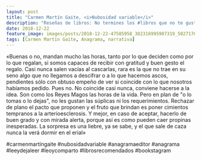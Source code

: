 ```yaml
---
layout: post
title: "Carmen Martín Gaite, <i>Nubosidad variable</i>"
description: "Reseñas de libros: No termines los #libros que no te gustan. I els #llibres que t'agraden llegeix-los tants cops com calgui."
date: 2018-12-22
feature_image: images/posts/2018-12-22-47585958_382316995907319_5027176578460654062_n_17934461296246538.jpg
tags: [Carmen Martín Gaite, Anagrama, narrativa]
---
```


«Buenas o no, mandan mucho las horas, tanto por lo que deciden como por lo que regalan, si somos capaces de recibir con gratitud y buen gesto el regalo. Casi nunca salen vacías al cascarlas, rara es la que no trae en su seno algo que no llegamos a descifrar o a lo que hacemos ascos, pendientes sólo con obtuso empeño de ver si coincide con lo que nosotros habíamos pedido. Pues no. No coincide casi nunca, conviene hacerse a la idea. Son como los Reyes Magos las horas de la vida. Pero en plan de "o lo tomas o lo dejas", no les gustan las súplicas ni los requerimientos. Rechazar de plano el pacto que proponen y el fruto que brindan es poner cimientos tempranos a la arterioesclerosis. Y mejor, en caso de aceptar, hacerlo de buen grado y con mirada alerta, porque así es como pueden caer propinas inesperadas. La sorpresa es una liebre, ya se sabe, y el que sale de caza nunca la verá dormir en el erial»
<!--more-->

#carmenmartíngaite #nubosidadvariable #anagramaeditor #anagrama #leeydejaleer #leoycomparto #librosrecomendados #bookstagram


